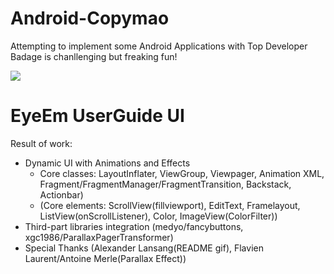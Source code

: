 Android-Copymao
===============
Attempting to implement some Android Applications with Top Developer Badage is chanllenging but freaking fun!

![](http://media1.giphy.com/media/lBD50rKnTBvxu/200.gif)



EyeEm UserGuide UI
====
Result of work:
- Dynamic UI with Animations and Effects
  * Core classes: LayoutInflater, ViewGroup, Viewpager, Animation XML, Fragment/FragmentManager/FragmentTransition, Backstack, Actionbar)
  * (Core elements: ScrollView(fillviewport), EditText, Framelayout, ListView(onScrollListener), Color, ImageView(ColorFilter))
- Third-part libraries integration (medyo/fancybuttons, xgc1986/ParallaxPagerTransformer)
- Special Thanks (Alexander Lansang(README gif), Flavien Laurent/Antoine Merle(Parallax Effect))

